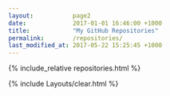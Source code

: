 ```yaml
---
layout:           page2
date:             2017-01-01 16:46:00 +1000
title:            "My GitHub Repositories"
permalink:        /repositories/
last_modified_at: 2017-05-22 15:25:45 +1000
---
```


{% include_relative repositories.html %}

{% include Layouts/clear.html %}
